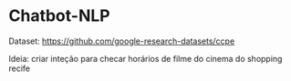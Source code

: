 # Chatbot-NLP

Dataset: https://github.com/google-research-datasets/ccpe

Ideia: criar inteção para checar horários de filme do cinema do shopping recife
